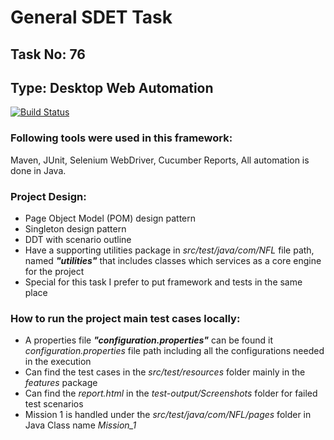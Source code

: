 


# General SDET Task
## Task No: 76
## Type: Desktop Web Automation

[![Build Status](https://travis-ci.org/davidggevorgyan/automationpractice.svg?branch=master)](https://travis-ci.org/davidggevorgyan/automationpractice)

### Following tools were used in this framework:
Maven, JUnit, Selenium WebDriver, Cucumber Reports,
All automation is done in Java.


### Project Design:
* Page Object Model (POM) design pattern
* Singleton design pattern
* DDT with scenario outline
* Have a supporting utilities package in *src/test/java/com/NFL* file path, named ***"utilities"*** that includes classes which services as a core engine for the project
* Special for this task I prefer to put framework and tests in the same place 

### How to run the project main test cases locally:
* A properties file ***"configuration.properties"*** can be found it *configuration.properties* file path including all the configurations needed in the execution
* Can find the test cases in the *src/test/resources* folder mainly in the *features* package
* Can find the *report.html* in the *test-output/Screenshots* folder for failed test scenarios
* Mission 1 is handled under the *src/test/java/com/NFL/pages* folder in Java Class name *Mission_1*


